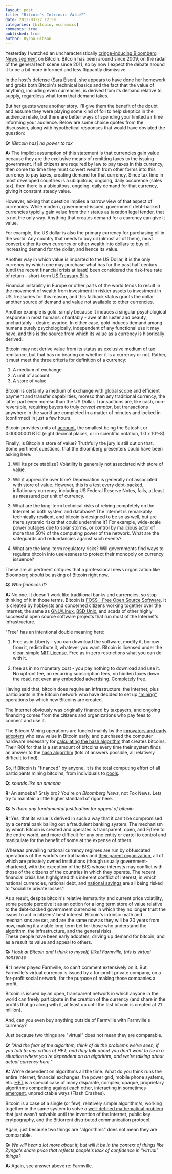 ```yaml
---
layout: post
title: "Bitcoin's Intrinsic Value?"
date: 2013-03-22 12:59
categories: [bitcoin, economics]
comments: true
published: true
author: Byron Gibson
---
```


Yesterday I watched an uncharacteristically [cringe-inducing Bloomberg News 
segment][1] on Bitcoin.  Bitcoin has been around since 2009, on the radar of the general
tech scene since 2011, so by now I expect the debate around it to be a bit more informed
and less flippantly dismissive.

In the host's defense (Sara Eisen), she appears to have done her homework and groks both 
Bitcoin's technical basics and the fact that the value of anything, including even 
currencies, is derived from its demand relative to supply, regardless what form that 
demand takes.

But her guests were another story.  I'll give them the benefit of the doubt and assume
they were playing some kind of foil to help skeptics in the audience relate, but there 
are better ways of spending your limited air time informing your audience.  Below are 
some choice quotes from the discussion, along with hypothetical responses that would 
have obviated the question:

<!-- more -->

**Q:**  *[Bitcoin has] no power to tax*

**A:**  The implicit assumption of this statement is that currencies gain value because 
they are the exclusive means of remitting taxes to the issuing government.  If 
all citizens are required by law to pay taxes in this currency, then come tax 
time they must convert wealth from other forms into this currency to pay taxes,
creating demand for that currency.  Since tax time in most developed countries is
a ubiquitous, ongoing, daily occurence (sales tax), then there is a ubiquitous, 
ongoing, daily demand for that currency, giving it constant steady value.

However, asking that question implies a narrow view of that aspect of currencies.
While modern, government-issued, government debt-backed currencies typiclly gain 
value from their status as taxation legal tender, that is not the only way.
Anything that creates demand for a currency can give it value.  

For example, the US dollar is also the primary currency for purchasing oil in the 
world.  Any country that needs to buy oil (almost all of them), must convert either 
its own currency or other wealth into dollars to buy oil, increasing demand for the 
dollar, and hence its value.

Another way in which value is imparted to the US Dollar, it is the only currency by 
which one may purchase what has for the past half century (until the recent financial 
crisis at least) been considered the risk-free rate of return - short-term 
[US Treasury Bills][10].  

Financial instability in Europe or other parts of the world tends to result in the 
movement of wealth from investment in riskier assets to investment in US Treasuries 
for this reason, and this fallback status grants the dollar another source of demand 
and value not available to other currencies.

Another example is gold, simply because it induces a singular psychological response
in most humans: charitably - awe at its luster and beauty, uncharitably - desire, 
avarice.  In either case, gold induces demand among humans purely psychologically, 
independent of any functional use it may have, and this is the source from which its 
value as a currency is hisorically derived.

Bitcoin may not derive value from its status as exclusive medium of tax remitance, 
but that has no bearing on whether it is a currency or not.  Rather, it must meet
the three criteria for definition of a currency:

1.  A medium of exchange
2.  A unit of account
3.  A store of value

Bitcoin is certainly a medium of exchange with global scope and efficient payment and 
transfer capabilities, moreso than any traditional currency, the latter part even
moreso than the US Dollar.  Transactions are, like cash, non-reversible, requiring
buyers to truly *caveat emptor*, but transactions anywhere in the world are completed
in a matter of minutes and locked in (confirmed) in just a few hours.

Bitcoin provides units of [account][16], the smallest being the Satoshi, or 
0.00000001 BTC (eight decimal places, or in scientific notation, 1.0 x 10^-8).

Finally, is Bitcoin a store of value?  Truthfully the jury is still out on that.  Some 
pertinent questions, that the Bloomberg presenters could have been asking here:

1.  Will its price stablize?  Volatility is generally not associated with store of
value.

2.  Will it appreciate over time?  Depreciation is generally not associated with store
of value.  However, this is a test every debt-backed, inflationary currency, 
including US Federal Reserve Notes, fails, at least as measured per unit of currency.

3.  What are the long-term technical risks of relying completely on the Internet as
both system and database?  The Internet is remarkably technically resilient, and
bitcoin is designed to be so as well, but are there systemic risks that could
undermine it?  For example, wide-scale power outages due to solar storms, or
control by malicious actor of more than 50% of the computing power of the network.
What are the safeguards and redundancies against such events?

4.  What are the long-term regulatory risks?  Will governments find ways to regulate
bitcoin into uselessness to protect their monopoly on currency issuence?

These are all pertinent critques that a professional news organization like Bloomberg 
*should* be asking of Bitcoin right now.

**Q:**  *Who finances it?*

**A:**  No one.  It doesn't work like traditional banks and currencies, so stop thinking 
of it in those terms.  Bitcoin is [FOSS - Free Open Source Software][14].  It is 
created by hobbyists and concerned citizens working together over the internet, the 
same as [GNU/Linux][12], [BSD Unix][13], and scads of other highly successful open 
source software projects that run most of the Internet's infrastructure.  

"Free" has an intentional double meaning here:

1.  Free as in Liberty - you can download the software, modify it, borrow from it, 
redistribute it, whatever you want.  Bitcoin is licensed under the clear, 
simple [MIT License][4].  Free as in zero restrictions what you can do with it.

2.  free as in no monetary cost - you pay nothing to download and use it.  No 
upfront fee, no recurring subscription fees, no hidden taxes down the road, not 
even any embedded advertising.  Completely free.

Having said that, bitcoin does require an infrastructure:  the Internet, plus 
participants in the Bitcoin network who have decided to set up ["mining"][6] 
operations by which new Bitcoins are created.  

The Internet obviously was originally financed by taxpayers, and ongoing financing 
comes from the citizens and organizations who pay fees to connect and use it.

The Bitcoin Mining operations are funded mainly by the [innovators and early 
adopters][5] who saw value in Bitcoin early, and purchased the computer hardware
necessary for [calculating the hash algorithm][8] that creates bitcoins.  Their ROI
for that is a set amount of bitcoins every time their system finds an answer to 
the [hash algorithm][7] (lots of answers possible, all relatively difficult 
to find).

So, if Bitcoin is "financed" by anyone, it is the total computing effort of all 
participants mining bitcoins, from individuals to [pools][9].


**Q:**  *sounds like an ameoba*

**R:**  An amoeba?  Srsly bro?  You're on  *Bloomberg News*, not Fox News.  Lets try to
maintain a little higher standard of rigor here.

**Q:**  *Is there any fundamental justifcation for appeal of bitcoin*

**R:**  Yes, that its value is derived in such a way that it can't be compromised by a central
bank bailing out a fraudulent banking system.  The mechanism by which Bitcoin is 
created and operates is transparent, open, and F/free to the entire world, and more 
difficult for any one entity or cartel to control and manipulate for the benefit of 
some at the expense of others.

Whereas prevailing national currency regimes are run by obfuscated operations of the 
world's central banks and [their parent organization][11], all of which are privately 
owned institutions (though usually government-chartered, with the exception of the BIS) 
whose interests may conflict with those of the citizens of the countries in which 
they operate.  The recent financial crisis has highlighted this inherent conflict of 
interest, in which national currencies, national debt, and [national savings][15] are 
all being risked to "socialize private losses".

As a result, despite bitcoin's relative immaturity and current price volatility, 
some people perceive it as an option for a long term store of value relative to 
the debt-backed government currencies in which they no longer trust the issuer to
act in citizens' best interest.  Bitcoin's intrinsic math and mechanisms are set, and 
are the same now as they will be 20 years from now, making it a viable long term bet
for those who understand the algorithm, the infrastructure, and the general risks.  
These people have been early adopters, driving up demand for bitcoin, and as a result 
its value and appeal to others.


**Q:**  *I look at Bitcoin and I think to myself, [like] Farmville, this is virtual nonsense*

**R:**  I never played Farmville, so can't comment extensively on it.  But, Farmville's virtual 
currency is issued by a for-profit private company, on a for-profit social network, 
for the purpose of making those companies a profit.

Bitcoin is issued by an open, transparent network in which anyone in the world can 
freely participate in the creation of the currency (and share in the profits that go 
along with it, at least up until the last bitcoin is created at 21 million).  

And, can you even buy anything outside of Farmville with Farmville's currency?

Just because two things are "virtual" does not mean they are comparable. 

**Q:**  *"And the fear of the algorithm, think of all the problems we've seen, if you talk to any 
critics of HFT, and they talk about you don't want to be in a situation where you're
dependent on an algorithm, and we're talking about actual currency here."*

**A:**  We're dependent on algorithms all the time.  What do you think runs the entire Internet,
financial exchanges, the power grid, mobile phone systems, etc.  [HFT][18] is a special case 
of many disparate, complex, opaque, proprietary algorithms competing against each 
other, interacting in sometimes [emergent][19], unpredictable ways (Flash Crashes).  

Bitcoin is a case of a single (or few), relatively simple algorithm/s, working together 
in the same system to solve a [well-defined mathematical problem][17] that just wasn't 
solvable until the invention of the Internet, public key crytpography, and the Bittorrent 
distributed communication protocol.

Again, just because two things are "algorithms" does not mean they are comparable. 

**Q:**  *We will hear a lot more about it, but will it be in the context of things like Zynga's 
share price that reflects people's lack of confidence in "virtual" things?*

**A:**  Again, see answer above re: Farmville.


[1]:    http://www.bloomberg.com/video/a-look-at-the-world-s-largest-online-currency-cPMjkXT0QB~SWJbQWWaB2g.html
[2]:    http://www.bloomberg.com/news/2011-12-23/fed-s-once-secret-data-compiled-by-bloomberg-released-to-public.html
[3]:    http://www.bloomberg.com/apps/news?pid=newsarchive&sid=a7CC61ZsieV4
[4]:    http://opensource.org/licenses/MIT
[5]:    https://en.wikipedia.org/wiki/Technology_adoption_lifecycle
[6]:    https://en.wikipedia.org/wiki/Bitcoin#Bitcoin_mining
[7]:    https://en.bitcoin.it/wiki/Mining#The_Computationally-Difficult_Problem
[8]:    http://www.businessinsider.com/how-to-mine-bitcoins-2013-3?op=1
[9]:    https://en.bitcoin.it/wiki/Pooled_mining
[10]:   http://financial-dictionary.thefreedictionary.com/Risk-Free+Rate+of+Return
[11]:   https://en.wikipedia.org/wiki/Bank_for_International_Settlements
[12]:   https://en.wikipedia.org/wiki/Linux
[13]:   https://en.wikipedia.org/wiki/BSD_UNIX
[14]:   https://en.wikipedia.org/wiki/Free_and_Open_Source_Software
[15]:   http://www.bloomberg.com/news/2013-03-22/merkel-vents-anger-at-cyprus-over-bailout-plan-as-deadline-looms.html
[16]:   https://en.bitcoin.it/wiki/Units
[17]:   http://expectedpayoff.com/blog/2013/03/22/bitcoin-and-the-byzantine-generals-problem/
[18]:   https://en.wikipedia.org/wiki/High-frequency_trading
[19]:   https://en.wikipedia.org/wiki/Emergence
